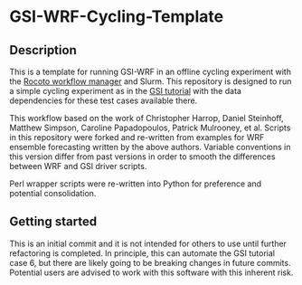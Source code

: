 # GSI-WRF-Cycling-Template

## Description
This is a template for running GSI-WRF in an offline cycling experiment with the
[Rocoto workflow manager](https://github.com/christopherwharrop/rocoto) and Slurm.
This repository is designed to run a simple cycling experiment as in the
[GSI tutorial](https://dtcenter.ucar.edu/com-GSI/users/tutorial/online_tutorial/index_v3.7.php)
with the data dependencies for these test cases available there.

This workflow based on the work of Christopher Harrop, Daniel Steinhoff, Matthew Simpson,
Caroline Papadopoulos, Patrick Mulrooney, et al.  Scripts in this repository were
forked and re-written from examples for WRF ensemble forecasting written by the above
authors.  Variable conventions in this version differ from past versions in order
to smooth the differences between WRF and GSI driver scripts.

Perl wrapper scripts were re-written into Python for preference and potential consolidation.

## Getting started
This is an initial commit and it is not intended for others to use until further refactoring
is completed.  In principle, this can automate the GSI tutorial case 6, but there are likely
going to be breaking changes in future commits.  Potential users are advised to work with
this software with this inherent risk.
